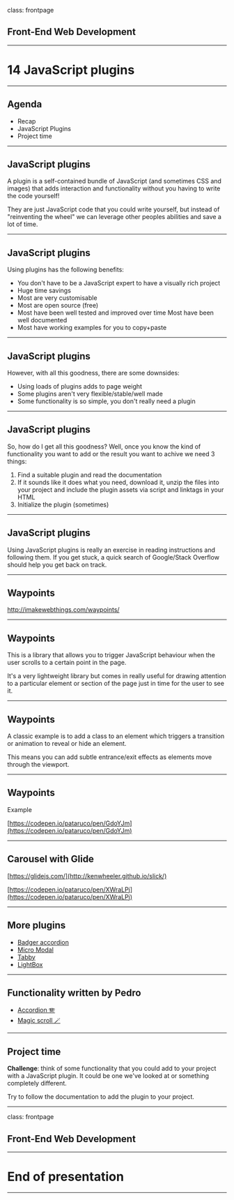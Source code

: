 class: frontpage

<div>
  <h2>Front-End Web Development</h2>
  <hr/>
  <h1>14 JavaScript plugins</h1>
</div>

---

## Agenda

- Recap
- JavaScript Plugins
- Project time

---

## JavaScript plugins

A plugin is a self-contained bundle of JavaScript (and sometimes CSS and images) that adds interaction and functionality without you having to write the code yourself!

They are just JavaScript code that you could write yourself, but instead of "reinventing the wheel" we can leverage other peoples abilities and save a lot of time.

---

## JavaScript plugins

Using plugins has the following benefits:

- You don't have to be a JavaScript expert to have a visually rich project
- Huge time savings
- Most are very customisable
- Most are open source (free)
- Most have been well tested and improved over time Most have been well documented
- Most have working examples for you to copy+paste

---

## JavaScript plugins

However, with all this goodness, there are some downsides:

- Using loads of plugins adds to page weight
- Some plugins aren't very flexible/stable/well made
- Some functionality is so simple, you don't really need a plugin

---

## JavaScript plugins

So, how do I get all this goodness?
Well, once you know the kind of functionality you want to add or the result you want to achive we need 3 things:

1.  Find a suitable plugin and read the documentation
2.  If it sounds like it does what you need, download it, unzip the files into your project and include the plugin assets via script and linktags in your HTML
3.  Initialize the plugin (sometimes)

---

## JavaScript plugins

Using JavaScript plugins is really an exercise in reading instructions and following them.
If you get stuck, a quick search of Google/Stack Overflow should help you get back on track.

---

## Waypoints

http://imakewebthings.com/waypoints/

---

## Waypoints

This is a library that allows you to trigger JavaScript behaviour when the user scrolls to a certain point in the page.

It's a very lightweight library but comes in really useful for drawing attention to a particular element or section of the page just in time for the user to see it.

---

## Waypoints

A classic example is to add a class to an element which triggers a transition or animation to reveal or hide an element.

This means you can add subtle entrance/exit effects as elements move through the viewport.

---

## Waypoints

Example

[https://codepen.io/pataruco/pen/GdoYJm](https://codepen.io/pataruco/pen/GdoYJm)

---

## Carousel with Glide

[https://glidejs.com/](http://kenwheeler.github.io/slick/)

[https://codepen.io/pataruco/pen/XWraLPj](https://codepen.io/pataruco/pen/XWraLPj)

---

## More plugins

- [Badger accordion](https://ba.northernbadger.co.uk/ba.html)
- [Micro Modal](https://micromodal.now.sh)
- [Tabby](https://github.com/cferdinandi/tabby)
- [LightBox](https://fslightbox.com/javascript)

---

## Functionality written by Pedro

- [Accordion 🪗](https://github.com/pataruco/fewd/raw/master/labs/accordion/accordion-solution-code.zip)
- [Magic scroll 🪄](https://github.com/pataruco/fewd/raw/master/labs/magic-scroll/magic-scroll-solution-code.zip)

---

## Project time

**Challenge**: think of some functionality that you could add to your project with a JavaScript plugin. It could be one we've looked at or something completely different.

Try to follow the documentation to add the plugin to your project.

---

class: frontpage

<div>
  <h2>Front-End Web Development</h2>
  <hr/>
  <h1>End of presentation</h1>
</div>

---
